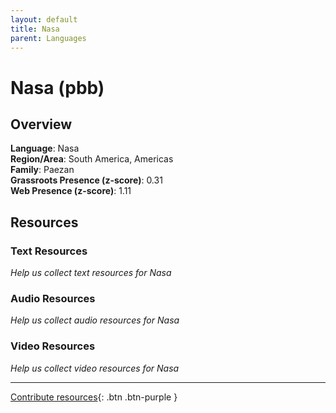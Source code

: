 ```yaml
---
layout: default
title: Nasa
parent: Languages
---
```


# Nasa (pbb)

## Overview

**Language**: Nasa  
**Region/Area**: South America, Americas  
**Family**: Paezan  
**Grassroots Presence (z-score)**: 0.31  
**Web Presence (z-score)**: 1.11  

## Resources

### Text Resources
*Help us collect text resources for Nasa*

### Audio Resources
*Help us collect audio resources for Nasa*

### Video Resources
*Help us collect video resources for Nasa*

---

[Contribute resources](https://forms.office.com/e/1SfLJx3u1r){: .btn .btn-purple }
